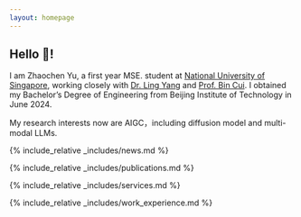 ```yaml
---
layout: homepage
---
```


## Hello 👋!

I am Zhaochen Yu, a first year MSE. student at  [National University of Singapore](https://www.nus.edu.sg/), working closely with [Dr. Ling Yang](https://yangling0818.github.io/) and  [Prof. Bin Cui](https://cuibinpku.github.io/).  I obtained my Bachelor’s Degree of Engineering from Beijing Institute of Technology in June 2024.



My research interests now are AIGC，including diffusion model and multi-modal LLMs.

{% include_relative _includes/news.md %}

{% include_relative _includes/publications.md %}

{% include_relative _includes/services.md %}

{% include_relative _includes/work_experience.md %}
